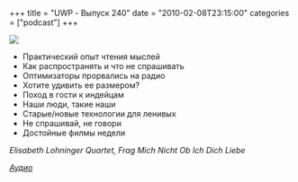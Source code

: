 +++
title = "UWP - Выпуск 240"
date = "2010-02-08T23:15:00"
categories = ["podcast"]
+++

![](https://podcast.umputun.com/images/uwp/uwp240.jpg)


- Практический опыт чтения мыслей
- Как распространять и что не спрашивать
- Оптимизаторы прорвались на радио
- Хотите удивить ее размером?
- Поход в гости к индейцам
- Наши люди, такие наши
- Старые/новые технологии для ленивых
- Не спрашивай, не говори
- Достойные филмы недели


_Elisabeth Lohninger Quartet, Frag Mich Nicht Ob Ich Dich Liebe_

[*Аудио*](http://archive.rucast.net/uwp/media/ump_podcast240.mp3)
<audio src="http://archive.rucast.net/uwp/media/ump_podcast240.mp3" preload="none">